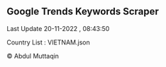 

## Google Trends Keywords Scraper 
 
Last Update 20-11-2022 , 08:43:50

Country List :
VIETNAM.json



© Abdul Muttaqin 
